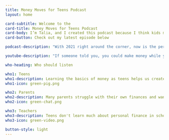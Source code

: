 ```yaml
---
title: Money Moves for Teens Podcast
layout: home

card-subtitle: Welcome to the
card-title: Money Moves for Teens Podcast
card-body: I’m Talia, and I created this podcast because I think kids my age don’t get a good enough education on how to manage money. This is something we should be learning and talking about now so we’ll be better prepared for the future.
card-button: Check out my latest episode below

podcast-description: "With 2021 right around the corner, now is the perfect time to begin thinking about the goals you would like to set for the new year. This episode, I’m talking all about the vision board. I’ll explain what it is, the benefits of using one, how you can make one, and some valuable tips you should keep in mind during the process."

youtube-description: "If someone told you, you could make money while you sleep, would you believe them? Getting paid without actually doing something sounds really out there, but jobs that pay that way are more common than you may realize. This week, I’m going to talk all about passive income."

who-heading: Who should listen

who1: Teens
who1-description: Learning the basics of money as teens helps us create good saving and spending habits today and take advantage of investing for tomorrow.
who1-icon: green-pig.png

who2: Parents
who2-description: Many parents struggle with their own finances and want to have constructive conversations with their teens about money.
who2-icon: green-chat.png

who3: Teachers
who3-description: Teens don't learn much about personal finance in school. Teachers can use this information to better prepare their students.
who3-icon: green-video.png

button-style: light
---
```

